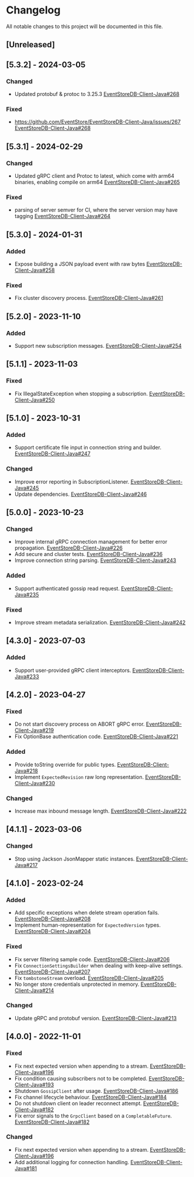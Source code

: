 # Changelog
All notable changes to this project will be documented in this file.

## [Unreleased]

## [5.3.2] - 2024-03-05
### Changed
- Updated protobuf & protoc to 3.25.3 [EventStoreDB-Client-Java#268](https://github.com/EventStore/EventStoreDB-Client-Java/pull/268)

### Fixed
- https://github.com/EventStore/EventStoreDB-Client-Java/issues/267 [EventStoreDB-Client-Java#268](https://github.com/EventStore/EventStoreDB-Client-Java/pull/268)

## [5.3.1] - 2024-02-29
### Changed
- Updated gRPC client and Protoc to latest, which come with arm64 binaries, enabling compile on arm64 [EventStoreDB-Client-Java#265](https://github.com/EventStore/EventStoreDB-Client-Java/pull/265)

### Fixed
- parsing of server semver for CI, where the server version may have tagging [EventStoreDB-Client-Java#264](https://github.com/EventStore/EventStoreDB-Client-Java/pull/264)

## [5.3.0] - 2024-01-31
### Added
- Expose building a JSON payload event with raw bytes [EventStoreDB-Client-Java#258](https://github.com/EventStore/EventStoreDB-Client-Java/pull/258)

### Fixed
- Fix cluster discovery process. [EventStoreDB-Client-Java#261](https://github.com/EventStore/EventStoreDB-Client-Java/pull/261)

## [5.2.0] - 2023-11-10
### Added
- Support new subscription messages. [EventStoreDB-Client-Java#254](https://github.com/EventStore/EventStoreDB-Client-Java/pull/254)

## [5.1.1] - 2023-11-03
### Fixed
- Fix IllegalStateException when stopping a subscription. [EventStoreDB-Client-Java#250](https://github.com/EventStore/EventStoreDB-Client-Java/pull/250)

## [5.1.0] - 2023-10-31
### Added
- Support certificate file input in connection string and builder. [EventStoreDB-Client-Java#247](https://github.com/EventStore/EventStoreDB-Client-Java/pull/247)

### Changed
- Improve error reporting in SubscriptionListener. [EventStoreDB-Client-Java#245](https://github.com/EventStore/EventStoreDB-Client-Java/pull/245)
- Update dependencies. [EventStoreDB-Client-Java#246](https://github.com/EventStore/EventStoreDB-Client-Java/pull/246)

## [5.0.0] - 2023-10-23
### Changed
- Improve internal gRPC connection management for better error propagation. [EventStoreDB-Client-Java#226](https://github.com/EventStore/EventStoreDB-Client-Java/pull/226)
- Add secure and cluster tests. [EventStoreDB-Client-Java#236](https://github.com/EventStore/EventStoreDB-Client-Java/pull/236)
- Improve connection string parsing. [EventStoreDB-Client-Java#243](https://github.com/EventStore/EventStoreDB-Client-Java/pull/243)

### Added
- Support authenticated gossip read request. [EventStoreDB-Client-Java#235](https://github.com/EventStore/EventStoreDB-Client-Java/pull/235)

### Fixed
- Improve stream metadata serialization. [EventStoreDB-Client-Java#242](https://github.com/EventStore/EventStoreDB-Client-Java/pull/242)

## [4.3.0] - 2023-07-03
### Added
- Support user-provided gRPC client interceptors. [EventStoreDB-Client-Java#233](https://github.com/EventStore/EventStoreDB-Client-Java/pull/233)

## [4.2.0] - 2023-04-27

### Fixed
- Do not start discovery process on ABORT gRPC error. [EventStoreDB-Client-Java#219](https://github.com/EventStore/EventStoreDB-Client-Java/pull/219)
- Fix OptionBase authentication code. [EventStoreDB-Client-Java#221](https://github.com/EventStore/EventStoreDB-Client-Java/pull/221)

### Added
- Provide toString override for public types. [EventStoreDB-Client-Java#218](https://github.com/EventStore/EventStoreDB-Client-Java/pull/218)
- Implement `ExpectedRevision` raw long representation. [EventStoreDB-Client-Java#230](https://github.com/EventStore/EventStoreDB-Client-Java/pull/230)

### Changed
- Increase max inbound message length. [EventStoreDB-Client-Java#222](https://github.com/EventStore/EventStoreDB-Client-Java/pull/222)

## [4.1.1] - 2023-03-06

### Changed
- Stop using Jackson JsonMapper static instances. [EventStoreDB-Client-Java#217](https://github.com/EventStore/EventStoreDB-Client-Java/pull/217)

## [4.1.0] - 2023-02-24

### Added
- Add specific exceptions when delete stream operation fails. [EventStoreDB-Client-Java#208](https://github.com/EventStore/EventStoreDB-Client-Java/pull/208)
- Implement human-representation for `ExpectedVersion` types. [EventStoreDB-Client-Java#204](https://github.com/EventStore/EventStoreDB-Client-Java/pull/204)

### Fixed
- Fix server filtering sample code. [EventStoreDB-Client-Java#206](https://github.com/EventStore/EventStoreDB-Client-Java/pull/206)
- Fix `ConnectionSettingsBuilder` when dealing with keep-alive settings. [EventStoreDB-Client-Java#207](https://github.com/EventStore/EventStoreDB-Client-Java/pull/207)
- Fix `tombstoneStream` overload. [EventStoreDB-Client-Java#205](https://github.com/EventStore/EventStoreDB-Client-Java/pull/205)
- No longer store credentials unprotected in memory. [EventStoreDB-Client-Java#214](https://github.com/EventStore/EventStoreDB-Client-Java/pull/214)

### Changed
- Update gRPC and protobuf version. [EventStoreDB-Client-Java#213](https://github.com/EventStore/EventStoreDB-Client-Java/pull/213)

## [4.0.0] - 2022-11-01

### Fixed
- Fix next expected version when appending to a stream. [EventStoreDB-Client-Java#196](https://github.com/EventStore/EventStoreDB-Client-Java/pull/196)
- Fix condition causing subscribers not to be completed. [EventStoreDB-Client-Java#193](https://github.com/EventStore/EventStoreDB-Client-Java/pull/193)
- Shutdown `GossipClient` after usage. [EventStoreDB-Client-Java#186](https://github.com/EventStore/EventStoreDB-Client-Java/pull/186)
- Fix channel lifecycle behaviour. [EventStoreDB-Client-Java#184](https://github.com/EventStore/EventStoreDB-Client-Java/pull/184)
- Do not shutdown client on leader reconnect attempt. [EventStoreDB-Client-Java#182](https://github.com/EventStore/EventStoreDB-Client-Java/pull/182)
- Fix error signals to the `GrpcClient` based on a `CompletableFuture`. [EventStoreDB-Client-Java#182](https://github.com/EventStore/EventStoreDB-Client-Java/pull/182)

### Changed
- Fix next expected version when appending to a stream. [EventStoreDB-Client-Java#196](https://github.com/EventStore/EventStoreDB-Client-Java/pull/196)
- Add additional logging for connection handling. [EventStoreDB-Client-Java#181](https://github.com/EventStore/EventStoreDB-Client-Java/pull/181)
